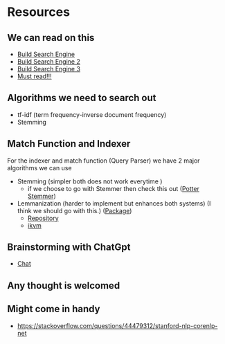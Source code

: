 # Resources

## We can read on this

* [Build Search Engine](https://stratoflow.com/how-to-build-a-search-engine/)
* [Build Search Engine 2](https://sarabjeetsingh.medium.com/how-do-you-build-a-search-engine-1fc6ff571696)
* [Build Search Engine 3](https://www.quora.com/How-do-I-make-a-small-web-search-engine-as-a-mini-project-I-dont-want-to-create-something-advanced-but-something-functional)
* [Must read!!!](https://www.quora.com/How-do-you-build-a-search-engine-from-scratch-What%E2%80%99s-the-best-technology-stack-for-this)

## Algorithms we need to search out

* tf-idf (term frequency-inverse document frequency)
* Stemming

## Match Function and Indexer

For the indexer and match function (Query Parser) we have 2 major algorithms we can use

* Stemming (simpler both does not work everytime )
  * if we choose to go with Stemmer then check this out ([Potter Stemmer](https://tartarus.org/martin/PorterStemmer/))
* Lemmanization (harder to implement but enhances both systems) (I think we should go with this.) ([Package](https://nlp.stanford.edu/))
  * [Repository](https://mvnrepository.com/artifact/edu.stanford.nlp/stanford-corenlp)
  * [ikvm](https://github.com/ikvmnet/ikvm-maven)

## Brainstorming with ChatGpt

* [Chat](https://chatgpt.com/c/a2f771b1-b1ea-4760-b54d-a3f3ac38660b)

## Any thought is welcomed

## Might come in handy

* https://stackoverflow.com/questions/44479312/stanford-nlp-corenlp-net